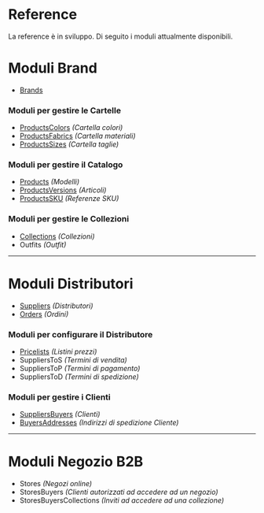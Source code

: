 # Reference

La reference è in sviluppo.
Di seguito i moduli attualmente disponibili.

# Moduli Brand
- [Brands](./modules/brands/index.md)

### Moduli per gestire le Cartelle
- [ProductsColors](./modules/productsColors/index.md) *(Cartella colori)*
- [ProductsFabrics](./modules/productsFabrics/index.md) *(Cartella materiali)*
- [ProductsSizes](./modules/productsSizes/index.md) *(Cartella taglie)*

### Moduli per gestire il Catalogo
- [Products](./modules/products/index.md) *(Modelli)*
- [ProductsVersions](./modules/productsVersions/index.md) *(Articoli)*
- [ProductsSKU](./modules/productsSKU/index.md) *(Referenze SKU)*

### Moduli per gestire le Collezioni
- [Collections](./modules/collections/index.md) *(Collezioni)*
- Outfits  *(Outfit)*

___

# Moduli Distributori
- [Suppliers](./modules/suppliers/index.md) *(Distributori)*
- [Orders](./modules/orders/index.md) *(Ordini)*

### Moduli per configurare il Distributore
- [Pricelists](./modules/pricelists/index.md) *(Listini prezzi)*
- SuppliersToS *(Termini di vendita)*
- SuppliersToP *(Termini di pagamento)*
- SuppliersToD *(Termini di spedizione)*

### Moduli per gestire i Clienti
- [SuppliersBuyers](./modules/suppliersBuyers/index.md) *(Clienti)*
- [BuyersAddresses](./modules/buyersAddresses/index.md) *(Indirizzi di spedizione Cliente)*

___

# Moduli Negozio B2B
- Stores *(Negozi online)*
- StoresBuyers *(Clienti autorizzati ad accedere ad un negozio)*
- StoresBuyersCollections *(Inviti ad accedere ad una collezione)*
